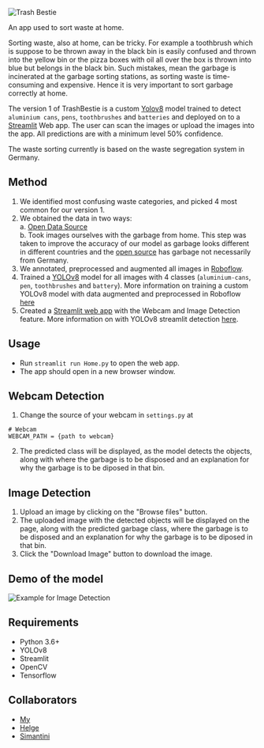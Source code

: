 ![Trash Bestie](trashbestie-1.png)

An app used to sort waste at home.

Sorting waste, also at home, can be tricky. For example a toothbrush which is suppose to be thrown away in the black bin is easily confused and thrown into the yellow bin or the pizza boxes with oil all over the box is thrown into blue but belongs in the black bin. Such mistakes, mean the garbage is incinerated at the garbage sorting stations, as sorting waste is time-consuming and expensive. Hence it is very important to sort garbage correctly at home. 

The version 1 of TrashBestie is a custom [Yolov8](https://github.com/ultralytics/ultralytics) model trained to detect `aluminium cans`, `pens`, `toothbrushes` and `batteries` and deployed on to a [Streamlit](https://streamlit.io/) Web app. The user can scan the images or upload the images into the app. All predictions are with a minimum level 50% confidence.

The waste sorting currently is based on the waste segregation system in Germany.

## Method
1. We identified most confusing waste categories, and picked 4 most common for our version 1.
2. We obtained the data in two ways:  
    a. [Open Data Source](https://github.com/AgaMiko/waste-datasets-review)  
    b. Took images ourselves with the garbage from home. This step was taken to improve the accuracy of our model as garbage looks different in different countries and the [open source](https://github.com/AgaMiko/waste-datasets-review) has garbage not necessarily from Germany.  
3. We annotated, preprocessed and augmented all images in [Roboflow](https://roboflow.com/).
4. Trained a [YOLOv8](https://github.com/ultralytics/ultralytics) model for all images with 4 classes (`aluminium-cans`, `pen`, `toothbrushes` and `battery`). More information on training a custom YOLOv8 model with data augmented and preprocessed in Roboflow [here](https://blog.roboflow.com/how-to-train-yolov8-on-a-custom-dataset/)
5. Created a [Streamlit web app](https://streamlit.io/) with the Webcam and Image Detection feature. More information on with YOLOv8 streamlit detection [here](https://github.com/CodingMantras/yolov8-streamlit-detection-tracking).

## Usage

- Run `streamlit run Home.py` to open the web app.
- The app should open in a new browser window.

## Webcam Detection
1. Change the source of your webcam in `settings.py` at   
```
# Webcam
WEBCAM_PATH = {path to webcam}
```
2. The predicted class will be displayed, as the model detects the objects, along with where the garbage is to be disposed and an explanation for why the garbage is to 
be diposed in that bin. 

## Image Detection
1. Upload an image by clicking on the "Browse files" button.
2. The uploaded image with the detected objects will be displayed on the page, along with the predicted garbage class, where the garbage is to be disposed and an explanation for why the garbage is to 
be diposed in that bin. 
3. Click the "Download Image" button to download the image.

## Demo of the model

![Example for Image Detection](<Screenshot from 2023-08-23 12-03-35_cropped.png>)

## Requirements
- Python 3.6+
- YOLOv8
- Streamlit 
- OpenCV
- Tensorflow

## Collaborators
- [My](https://www.linkedin.com/in/my-huynh/) 
- [Helge](https://github.com/helge1991)
- [Simantini](https://github.com/shindesimantini6)
